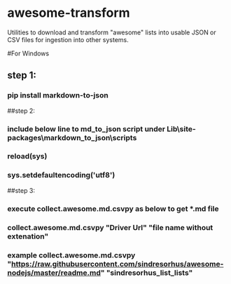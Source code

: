 # awesome-transform
Utilities to download and transform "awesome" lists into usable JSON or CSV files for ingestion into other systems. 

#For Windows
##	step 1: 
###	pip install markdown-to-json
##step 2: 
###	include below line to md_to_json script under Lib\site-packages\markdown_to_json\scripts
###	reload(sys)

###	sys.setdefaultencoding('utf8')

##step 3: 
###	execute collect.awesome.md.csvpy as below to get *.md file
###	collect.awesome.md.csvpy "Driver Url" "file name without extenation"
###	example collect.awesome.md.csvpy "https://raw.githubusercontent.com/sindresorhus/awesome-nodejs/master/readme.md" "sindresorhus_list_lists"

